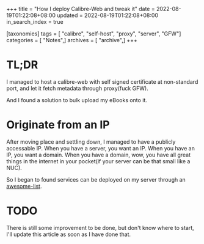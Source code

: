 +++
title = "How I deploy Calibre-Web and tweak it"
date = 2022-08-19T01:22:08+08:00
updated = 2022-08-19T01:22:08+08:00
in_search_index = true

[taxonomies]
tags = [ "calibre", "self-host", "proxy", "server", "GFW"]
categories = [ "Notes",]
archives = [ "archive",]
+++

# TL;DR

I managed to host a calibre-web with self signed certificate at non-standard port, and let it fetch metadata through proxy(fuck GFW).

And I found a solution to bulk upload my eBooks onto it.

<!-- more -->

# Originate from an IP

After moving place and settling down, I managed to have a publicly accessable IP. When you have a server, you want an IP. When you have an IP, you want a domain. When you have a domain, wow, you have all great things in the internet in your pocket(if your server can be that small like a NUC).

So I began to found services can be deployed on my server through an [awesome-list](https://github.com/awesome-selfhosted/awesome-selfhosted). 

#

# TODO

There is still some improvement to be done, but don't know where to start, I'll update this article as soon as I have done that.
